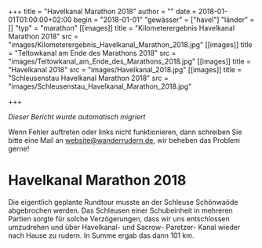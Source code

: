 +++
title = "Havelkanal Marathon 2018"
author = ""
date = 2018-01-01T01:00:00+02:00
begin = "2018-01-01"
"gewässer" = ["havel"]
"länder" = []
"typ" = "marathon"
[[images]]
title = "Kilometerergebnis Havelkanal Marathon 2018"
src = "images/Kilometerergebnis_Havelkanal_Marathon_2018.jpg"
[[images]]
title = "Teltowkanal am Ende des Marathons 2018"
src = "images/Teltowkanal_am_Ende_des_Marathons_2018.jpg"
[[images]]
title = "Havelkanal 2018"
src = "images/Havelkanal_2018.jpg"
[[images]]
title = "Schleusenstau Havelkanal Marathon 2018"
src = "images/Schleusenstau_Havelkanal_Marathon_2018.jpg"

+++


*Dieser Bericht wurde automatisch migriert*

Wenn Fehler auftreten oder links nicht funktionieren, dann schreiben Sie bitte eine Mail an website@wanderrudern.de, wir beheben das Problem gerne!



# Havelkanal Marathon 2018


Die eigentlich geplante Rundtour musste an der Schleuse Schönwaöde abgebrochen werden. Das Schleusen einer Schubeinheit in mehreren Partien sorgte für solche Verzögerungen, dass wir uns entschlossen umzudrehen und über Havelkanal- und Sacrow- Paretzer- Kanal wieder nach Hause zu rudern. In Summe ergab das dann 101 km.